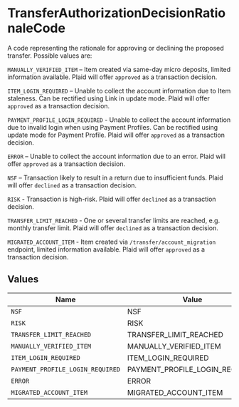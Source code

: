 # TransferAuthorizationDecisionRationaleCode

A code representing the rationale for approving or declining the proposed transfer. Possible values are:

`MANUALLY_VERIFIED_ITEM` – Item created via same-day micro deposits, limited information available. Plaid will offer `approved` as a transaction decision.

`ITEM_LOGIN_REQUIRED` – Unable to collect the account information due to Item staleness. Can be rectified using Link in update mode. Plaid will offer `approved` as a transaction decision.

`PAYMENT_PROFILE_LOGIN_REQUIRED` - Unable to collect the account information due to invalid login when using Payment Profiles. Can be rectified using update mode for Payment Profile. Plaid will offer `approved` as a transaction decision.

`ERROR` – Unable to collect the account information due to an error. Plaid will offer `approved` as a transaction decision.

`NSF` – Transaction likely to result in a return due to insufficient funds. Plaid will offer `declined` as a transaction decision.

`RISK` - Transaction is high-risk. Plaid will offer `declined` as a transaction decision.

`TRANSFER_LIMIT_REACHED` - One or several transfer limits are reached, e.g. monthly transfer limit. Plaid will offer `declined` as a transaction decision.

`MIGRATED_ACCOUNT_ITEM` - Item created via `/transfer/account_migration` endpoint, limited information available. Plaid will offer `approved` as a transaction decision.


## Values

| Name                             | Value                            |
| -------------------------------- | -------------------------------- |
| `NSF`                            | NSF                              |
| `RISK`                           | RISK                             |
| `TRANSFER_LIMIT_REACHED`         | TRANSFER_LIMIT_REACHED           |
| `MANUALLY_VERIFIED_ITEM`         | MANUALLY_VERIFIED_ITEM           |
| `ITEM_LOGIN_REQUIRED`            | ITEM_LOGIN_REQUIRED              |
| `PAYMENT_PROFILE_LOGIN_REQUIRED` | PAYMENT_PROFILE_LOGIN_REQUIRED   |
| `ERROR`                          | ERROR                            |
| `MIGRATED_ACCOUNT_ITEM`          | MIGRATED_ACCOUNT_ITEM            |